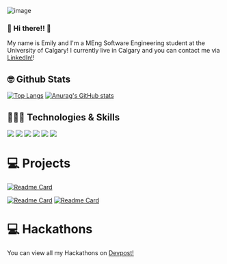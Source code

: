 ![image](https://user-images.githubusercontent.com/68518246/133714240-8861e24c-de70-45ec-bb43-6ad644e2d1d1.png)
 

### 👋 Hi there!! 👋

My name is Emily and I'm a MEng Software Engineering student at the University of Calgary! I currently live in Calgary and you can contact me via [LinkedIn!](https://www.linkedin.com/in/emilywang98/)!

## 🤓 Github Stats
[![Top Langs](https://github-readme-stats.vercel.app/api/top-langs/?username=Emilywang98)](https://github.com/Emilywang98/github-readme-stats)
[![Anurag's GitHub stats](https://github-readme-stats.vercel.app/api?username=Emilywang98)](https://github.com/anuraghazra/github-readme-stats)

## 👩🏻‍💻 Technologies & Skills
![](https://img.shields.io/badge/<OS>-<Mac>-informational?style=flat&logo=<LOGO_NAME>&logoColor=white&color=2bbc8a)
![](https://img.shields.io/badge/<Editor>-<VSCode>-informational?style=flat&logo=<LOGO_NAME>&logoColor=white&color=2bbc8a)
![](https://img.shields.io/badge/<Code>-<Java>-informational?style=flat&logo=<LOGO_NAME>&logoColor=white&color=2bbc8a)
![](https://img.shields.io/badge/<Code>-<Python>-informational?style=flat&logo=<LOGO_NAME>&logoColor=white&color=2bbc8a)
![](https://img.shields.io/badge/<Code>-<C>-informational?style=flat&logo=<LOGO_NAME>&logoColor=white&color=2bbc8a)
![](https://img.shields.io/badge/<Code>-<SQL>-informational?style=flat&logo=<LOGO_NAME>&logoColor=white&color=2bbc8a)

# 💻 Projects 
[![Readme Card](https://github-readme-stats.vercel.app/api/pin/?username=Emilywang98&repo=HeartDiseaseClassifier)](https://github.com/Emilywang98/HeartDiseaseClassifier)
<!-- [![Readme Card](https://github-readme-stats.vercel.app/api/pin/?username=Emilywang98&repo=xuanfitness/xuanfitness-mobile)](https://github.com/xuanfitness/xuanfitness-mobile) -->
[![Readme Card](https://github-readme-stats.vercel.app/api/pin/?username=Emilywang98&repo=chem_ecar)](https://github.com/Emilywang98/chem_ecar)
[![Readme Card](https://github-readme-stats.vercel.app/api/pin/?username=Emilywang98&repo=piggyfund)](https://github.com/Emilywang98/piggyfund)



# 💻 Hackathons
You can view all my Hackathons on [Devpost!](https://devpost.com/Emilywang98?ref_content=user-portfolio&ref_feature=portfolio&ref_medium=global-nav)


<!--
**Emilywang98/Emilywang98** is a ✨ _special_ ✨ repository because its `README.md` (this file) appears on your GitHub profile.

Here are some ideas to get you started:

- 🔭 I’m currently working on ...
- 🌱 I’m currently learning ...
- 👯 I’m looking to collaborate on ...
- 🤔 I’m looking for help with ...
- 💬 Ask me about ...
- 📫 How to reach me: ...
- 😄 Pronouns: ...
- ⚡ Fun fact: ...
-->
